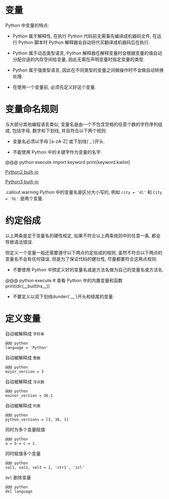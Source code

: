 <!SLIDE subsection>

# 变量
Python 中变量的特点:

- Python 属于解释性, 在执行 Python 代码前无需事先编译成机器码文件, 在运行 Python 脚本时 Python 解释器会自动将代买翻译成机器码后在执行.

- Python 属于动态类型语言, Python 解释器在解释变量时会根据变量的值自动分配合适的内存空间给变量, 因此无需在声明变量时指定变量的类型.

- Python 属于强类型语言, 因此在不同类型的变量之间做操作时不会做自动转换处理.

- 在使用一个变量前, 必须先定义好这个变量.

<!SLIDE transition=turnUp>

# 变量命名规则

与大部分其他编程语言类似, 变量名是由一个不包含空格的任意个数的字符序列组成, 包括字母, 数字和下划线, 并且符合以下两个规则:

<ul><li><p>变量名必须以字母`[a-zA-Z]`或下划线(`_`)开头.</p></li></ul>

<ul><li><p>不能使用 Python 中的关键字作为变量的名字.</p></li></ul>
    @@@ python execute
    import keyword
    print(keyword.kwlist)

[Python2 built-in](https://docs.python.org/2/library/functions.html)

[Python3 built-in](https://docs.python.org/3.6/library/functions.html)

.callout.warning Python 中的变量名是区分大小写的, 例如 `city = 'dl'` 和 `City = 'DL'` 是两个变量.

<!SLIDE transition=turnUp>

# 约定俗成

以上两条是定于变量名的硬性规定, 如果不符合以上两条规则中的任意一条, 都会导致语法错误.

但定义一个变量一般还需要遵守以下两点约定俗成的规则, 虽然不符合以下两点的变量名不会有任何错误, 但是为了保证代码的健壮性, 尽量都要符合这两点规则:

<ul><li><p>不要使用 Python 中预定义好的变量名或是方法名做为自己的变量名或方法名.</p></li></ul>
    @@@ python execute
    # 查看 Python 中的内置变量和函数
    print(dir(__builtins__))

<ul><li><p>不要定义以双下划线dunder(`__`)开头和结尾的变量.</p></li></ul>

<!SLIDE transition=turnUp>

# 定义变量

自动被解释成 `字符串`

    @@@ python
    language = 'Python'

自动被解释成 `整数`

    @@@ python
    major_version = 3

自动被解释成 `浮点数`

    @@@ python
    mainor_version = 36.1

自动被解释成 `列表`

    @@@ python
    python_versions = [3, 36, 1]

同时为多个变量赋值

    @@@ python
    a = b = c = 1

同时赋值多个变量

    @@@ python
    val1, val2, val3 = 1, 'str1', 'zzl'

`del` 删除变量

    @@@ python
    del language